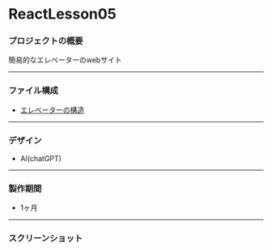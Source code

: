 # ReactLesson05

### プロジェクトの概要  
簡易的なエレベーターのwebサイト  
*****  

### ファイル構成  
* [エレベーターの構造](https://github.com/itc-s24017/ReactLesson05/tree/main/react-lesson-05)  
*****  

### デザイン  
* AI(chatGPT)  
*****

### 製作期間  
* 1ヶ月  
*****  

### スクリーンショット
